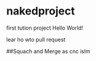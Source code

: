 # nakedproject
first tution project
Hello World!

lear ho wto pull request

##Squach and Merge
as cnc islm
